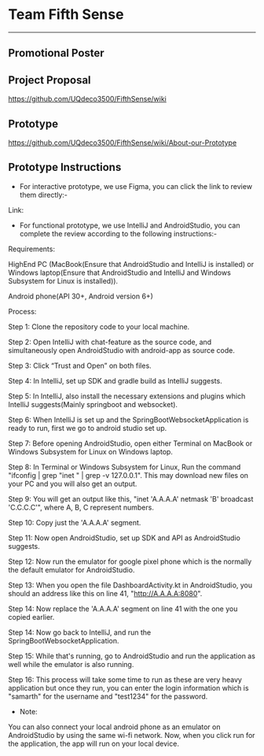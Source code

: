 # Team Fifth Sense
***
## Promotional Poster

## Project Proposal
https://github.com/UQdeco3500/FifthSense/wiki

## Prototype
https://github.com/UQdeco3500/FifthSense/wiki/About-our-Prototype

## Prototype Instructions

- For interactive prototype, we use Figma, you can click the link to review them directly:- 

Link:

- For functional prototype, we use IntelliJ and AndroidStudio, you can complete the review according to the following instructions:- 

Requirements:

HighEnd PC (MacBook(Ensure that AndroidStudio and IntelliJ is installed) or Windows laptop(Ensure that AndroidStudio and IntelliJ and Windows Subsystem for Linux is installed)).

Android phone(API 30+, Android version 6+)

Process:

Step 1: Clone the repository code to your local machine.

Step 2: Open IntelliJ with chat-feature as the source code, and simultaneously open AndroidStudio with android-app as source code.

Step 3: Click “Trust and Open” on both files.

Step 4: In IntelliJ, set up SDK and gradle build as IntelliJ suggests.

Step 5: In IntelliJ, also install the necessary extensions and plugins which IntelliJ suggests(Mainly springboot and websocket).

Step 6: When IntelliJ is set up and the SpringBootWebsocketApplication is ready to run, first we go to android studio set up.

Step 7: Before opening AndroidStudio, open either Terminal on MacBook or Windows Subsystem for Linux on Windows laptop.

Step 8: In Terminal or Windows Subsystem for Linux, Run the command "ifconfig | grep "inet " | grep -v 127.0.0.1". This may download new files on your PC and you will also get an output.

Step 9: You will get an output like this, "inet 'A.A.A.A' netmask 'B' broadcast 'C.C.C.C'", where A, B, C represent numbers.

Step 10: Copy just the 'A.A.A.A' segment.

Step 11: Now open AndroidStudio, set up SDK and API as AndroidStudio suggests.

Step 12: Now run the emulator for google pixel phone which is the normally the default emulator for AndroidStudio.

Step 13: When you open the file DashboardActivity.kt in AndroidStudio, you should an address like this on line 41, "http://A.A.A.A:8080". 

Step 14: Now replace the 'A.A.A.A' segment on line 41 with the one you copied earlier.

Step 14: Now go back to IntelliJ, and run the SpringBootWebsocketApplication.

Step 15: While that's running, go to AndroidStudio and run the application as well while the emulator is also running.

Step 16: This process will take some time to run as these are very heavy application but once they run, you can enter the login information which is "samarth" for the username and "test1234" for the password.

- Note:

You can also connect your local android phone as an emulator on AndroidStudio by using the same wi-fi network. Now, when you click run for the application, the app will run on your local device. 

